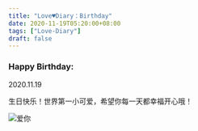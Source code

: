 ```yaml
---
title: "Love♥Diary：Birthday"
date: 2020-11-19T05:20:00+08:00
tags: ["Love-Diary"]
draft: false
---
```



### Happy Birthday:

2020.11.19

生日快乐！世界第一小可爱，希望你每一天都幸福开心哦！

![爱你](https://mylovelyella-1304535408.cos.ap-guangzhou.myqcloud.com/blog/public/%E7%94%9F%E6%97%A5%E5%BF%AB%E4%B9%90.jpg)
